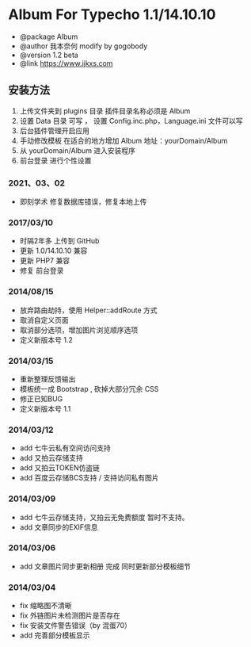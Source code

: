 # Album For Typecho 1.1/14.10.10

 * @package Album
 * @author 我本奈何 modify by gogobody
 * @version 1.2 beta
 * @link https://www.ijkxs.com



## 安装方法
1. 上传文件夹到 plugins 目录 插件目录名称必须是 Album
2. 设置 Data 目录 可写 ， 设置 Config.inc.php，Language.ini 文件可以写
3. 后台插件管理开启应用
4. 手动修改模板 在适合的地方增加 Album 地址：yourDomain/Album
5. 从 yourDomain/Album 进入安装程序
6. 前台登录 进行个性设置
### 2021、03、02
- 即刻学术 修复数据库错误，修复本地上传

### 2017/03/10
- 时隔2年多 上传到 GitHub
- 更新 1.0/14.10.10 兼容
- 更新 PHP7 兼容
- 修复 前台登录

### 2014/08/15 
* 放弃路由劫持，使用 Helper::addRoute 方式
* 取消自定义页面
* 取消部分选项，增加图片浏览顺序选项
* 定义新版本号 1.2

### 2014/03/15
* 重新整理反馈输出
* 模板统一成 Bootstrap , 砍掉大部分冗余 CSS
* 修正已知BUG
* 定义新版本号 1.1

### 2014/03/12 
* add 七牛云私有空间访问支持
* add 又拍云存储支持
* add 又拍云TOKEN仿盗链
* add 百度云存储BCS支持 / 支持访问私有图片

### 2014/03/09
* add 七牛云存储支持，又拍云无免费额度 暂时不支持。
* add 文章同步的EXIF信息

### 2014/03/06
* add 文章图片同步更新相册 完成 同时更新部分模板细节

### 2014/03/04
* fix 缩略图不清晰
* fix 外链图片未检测图片是否存在
* fix 安装文件警告错误（by 混蛋70）
* add 完善部分模板显示
